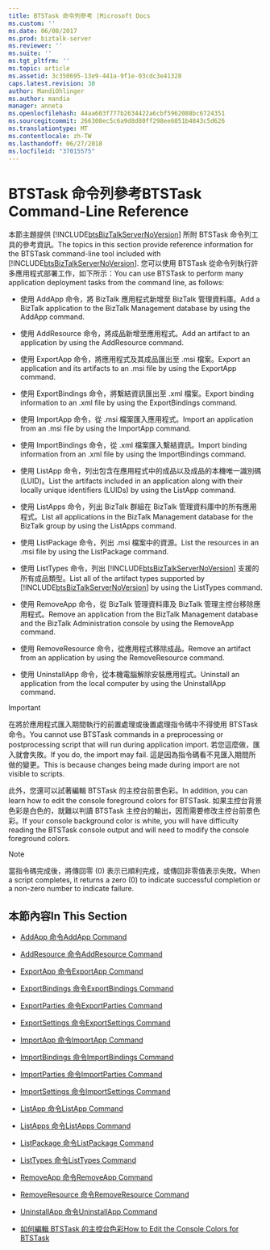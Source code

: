 ```yaml
---
title: BTSTask 命令列參考 |Microsoft Docs
ms.custom: ''
ms.date: 06/08/2017
ms.prod: biztalk-server
ms.reviewer: ''
ms.suite: ''
ms.tgt_pltfrm: ''
ms.topic: article
ms.assetid: 3c350695-13e9-441a-9f1e-03cdc3e41328
caps.latest.revision: 30
author: MandiOhlinger
ms.author: mandia
manager: anneta
ms.openlocfilehash: 44aa603f777b2634422a6cbf5962088bc6724351
ms.sourcegitcommit: 266308ec5c6a9d8d80ff298ee6051b4843c5d626
ms.translationtype: MT
ms.contentlocale: zh-TW
ms.lasthandoff: 06/27/2018
ms.locfileid: "37015575"
---
```

# <a name="btstask-command-line-reference"></a><span data-ttu-id="31f9e-102">BTSTask 命令列參考</span><span class="sxs-lookup"><span data-stu-id="31f9e-102">BTSTask Command-Line Reference</span></span>
<span data-ttu-id="31f9e-103">本節主題提供 [!INCLUDE[btsBizTalkServerNoVersion](../includes/btsbiztalkservernoversion-md.md)] 所附 BTSTask 命令列工具的參考資訊。</span><span class="sxs-lookup"><span data-stu-id="31f9e-103">The topics in this section provide reference information for the BTSTask command-line tool included with [!INCLUDE[btsBizTalkServerNoVersion](../includes/btsbiztalkservernoversion-md.md)].</span></span> <span data-ttu-id="31f9e-104">您可以使用 BTSTask 從命令列執行許多應用程式部署工作，如下所示：</span><span class="sxs-lookup"><span data-stu-id="31f9e-104">You can use BTSTask to perform many application deployment tasks from the command line, as follows:</span></span>  
  
- <span data-ttu-id="31f9e-105">使用 AddApp 命令，將 BizTalk 應用程式新增至 BizTalk 管理資料庫。</span><span class="sxs-lookup"><span data-stu-id="31f9e-105">Add a BizTalk application to the BizTalk Management database by using the AddApp command.</span></span>  
  
- <span data-ttu-id="31f9e-106">使用 AddResource 命令，將成品新增至應用程式。</span><span class="sxs-lookup"><span data-stu-id="31f9e-106">Add an artifact to an application by using the AddResource command.</span></span>  
  
- <span data-ttu-id="31f9e-107">使用 ExportApp 命令，將應用程式及其成品匯出至 .msi 檔案。</span><span class="sxs-lookup"><span data-stu-id="31f9e-107">Export an application and its artifacts to an .msi file by using the ExportApp command.</span></span>  
  
- <span data-ttu-id="31f9e-108">使用 ExportBindings 命令，將繫結資訊匯出至 .xml 檔案。</span><span class="sxs-lookup"><span data-stu-id="31f9e-108">Export binding information to an .xml file by using the ExportBindings command.</span></span>  
  
- <span data-ttu-id="31f9e-109">使用 ImportApp 命令，從 .msi 檔案匯入應用程式。</span><span class="sxs-lookup"><span data-stu-id="31f9e-109">Import an application from an .msi file by using the ImportApp command.</span></span>  
  
- <span data-ttu-id="31f9e-110">使用 ImportBindings 命令，從 .xml 檔案匯入繫結資訊。</span><span class="sxs-lookup"><span data-stu-id="31f9e-110">Import binding information from an .xml file by using the ImportBindings command.</span></span>  
  
- <span data-ttu-id="31f9e-111">使用 ListApp 命令，列出包含在應用程式中的成品以及成品的本機唯一識別碼 (LUID)。</span><span class="sxs-lookup"><span data-stu-id="31f9e-111">List the artifacts included in an application along with their locally unique identifiers (LUIDs) by using the ListApp command.</span></span>  
  
- <span data-ttu-id="31f9e-112">使用 ListApps 命令，列出 BizTalk 群組在 BizTalk 管理資料庫中的所有應用程式。</span><span class="sxs-lookup"><span data-stu-id="31f9e-112">List all applications in the BizTalk Management database for the BizTalk group by using the ListApps command.</span></span>  
  
- <span data-ttu-id="31f9e-113">使用 ListPackage 命令，列出 .msi 檔案中的資源。</span><span class="sxs-lookup"><span data-stu-id="31f9e-113">List the resources in an .msi file by using the ListPackage command.</span></span>  
  
- <span data-ttu-id="31f9e-114">使用 ListTypes 命令，列出 [!INCLUDE[btsBizTalkServerNoVersion](../includes/btsbiztalkservernoversion-md.md)] 支援的所有成品類型。</span><span class="sxs-lookup"><span data-stu-id="31f9e-114">List all of the artifact types supported by [!INCLUDE[btsBizTalkServerNoVersion](../includes/btsbiztalkservernoversion-md.md)] by using the ListTypes command.</span></span>  
  
- <span data-ttu-id="31f9e-115">使用 RemoveApp 命令，從 BizTalk 管理資料庫及 BizTalk 管理主控台移除應用程式。</span><span class="sxs-lookup"><span data-stu-id="31f9e-115">Remove an application from the BizTalk Management database and the BizTalk Administration console by using the RemoveApp command.</span></span>  
  
- <span data-ttu-id="31f9e-116">使用 RemoveResource 命令，從應用程式移除成品。</span><span class="sxs-lookup"><span data-stu-id="31f9e-116">Remove an artifact from an application by using the RemoveResource command.</span></span>  
  
- <span data-ttu-id="31f9e-117">使用 UninstallApp 命令，從本機電腦解除安裝應用程式。</span><span class="sxs-lookup"><span data-stu-id="31f9e-117">Uninstall an application from the local computer by using the UninstallApp command.</span></span>  
  
> [!IMPORTANT]
>  <span data-ttu-id="31f9e-118">在將於應用程式匯入期間執行的前置處理或後置處理指令碼中不得使用 BTSTask 命令。</span><span class="sxs-lookup"><span data-stu-id="31f9e-118">You cannot use BTSTask commands in a preprocessing or postprocessing script that will run during application import.</span></span> <span data-ttu-id="31f9e-119">若您這麼做，匯入就會失敗。</span><span class="sxs-lookup"><span data-stu-id="31f9e-119">If you do, the import may fail.</span></span> <span data-ttu-id="31f9e-120">這是因為指令碼看不見匯入期間所做的變更。</span><span class="sxs-lookup"><span data-stu-id="31f9e-120">This is because changes being made during import are not visible to scripts.</span></span>  
  
 <span data-ttu-id="31f9e-121">此外，您還可以試著編輯 BTSTask 的主控台前景色彩。</span><span class="sxs-lookup"><span data-stu-id="31f9e-121">In addition, you can learn how to edit the console foreground colors for BTSTask.</span></span> <span data-ttu-id="31f9e-122">如果主控台背景色彩是白色的，就難以判讀 BTSTask 主控台的輸出，因而需要修改主控台前景色彩。</span><span class="sxs-lookup"><span data-stu-id="31f9e-122">If your console background color is white, you will have difficulty reading the BTSTask console output and will need to modify the console foreground colors.</span></span>  
  
> [!NOTE]
>  <span data-ttu-id="31f9e-123">當指令碼完成後，將傳回零 (0) 表示已順利完成，或傳回非零值表示失敗。</span><span class="sxs-lookup"><span data-stu-id="31f9e-123">When a script completes, it returns a zero (0) to indicate successful completion or a non-zero number to indicate failure.</span></span>  
  
## <a name="in-this-section"></a><span data-ttu-id="31f9e-124">本節內容</span><span class="sxs-lookup"><span data-stu-id="31f9e-124">In This Section</span></span>  
  
-   [<span data-ttu-id="31f9e-125">AddApp 命令</span><span class="sxs-lookup"><span data-stu-id="31f9e-125">AddApp Command</span></span>](../core/addapp-command.md)  
  
-   [<span data-ttu-id="31f9e-126">AddResource 命令</span><span class="sxs-lookup"><span data-stu-id="31f9e-126">AddResource Command</span></span>](../core/addresource-command.md)  
  
-   [<span data-ttu-id="31f9e-127">ExportApp 命令</span><span class="sxs-lookup"><span data-stu-id="31f9e-127">ExportApp Command</span></span>](../core/exportapp-command.md)  
  
-   [<span data-ttu-id="31f9e-128">ExportBindings 命令</span><span class="sxs-lookup"><span data-stu-id="31f9e-128">ExportBindings Command</span></span>](../core/exportbindings-command.md)  

- [<span data-ttu-id="31f9e-129">ExportParties 命令</span><span class="sxs-lookup"><span data-stu-id="31f9e-129">ExportParties Command</span></span>](../core/exportparties-command.md)

- [<span data-ttu-id="31f9e-130">ExportSettings 命令</span><span class="sxs-lookup"><span data-stu-id="31f9e-130">ExportSettings Command</span></span>](../core/exportsettings-command.md)
  
-   [<span data-ttu-id="31f9e-131">ImportApp 命令</span><span class="sxs-lookup"><span data-stu-id="31f9e-131">ImportApp Command</span></span>](../core/importapp-command.md)  
  
-   [<span data-ttu-id="31f9e-132">ImportBindings 命令</span><span class="sxs-lookup"><span data-stu-id="31f9e-132">ImportBindings Command</span></span>](../core/importbindings-command.md)  

- [<span data-ttu-id="31f9e-133">ImportParties 命令</span><span class="sxs-lookup"><span data-stu-id="31f9e-133">ImportParties Command</span></span>](../core/importparties-command.md)

- [<span data-ttu-id="31f9e-134">ImportSettings 命令</span><span class="sxs-lookup"><span data-stu-id="31f9e-134">ImportSettings Command</span></span>](../core/importsettings-command.md)
  
-   [<span data-ttu-id="31f9e-135">ListApp 命令</span><span class="sxs-lookup"><span data-stu-id="31f9e-135">ListApp Command</span></span>](../core/listapp-command.md)  
  
-   [<span data-ttu-id="31f9e-136">ListApps 命令</span><span class="sxs-lookup"><span data-stu-id="31f9e-136">ListApps Command</span></span>](../core/listapps-command.md)  
  
-   [<span data-ttu-id="31f9e-137">ListPackage 命令</span><span class="sxs-lookup"><span data-stu-id="31f9e-137">ListPackage Command</span></span>](../core/listpackage-command.md)  
  
-   [<span data-ttu-id="31f9e-138">ListTypes 命令</span><span class="sxs-lookup"><span data-stu-id="31f9e-138">ListTypes Command</span></span>](../core/listtypes-command.md)  
  
-   [<span data-ttu-id="31f9e-139">RemoveApp 命令</span><span class="sxs-lookup"><span data-stu-id="31f9e-139">RemoveApp Command</span></span>](../core/removeapp-command.md)  
  
-   [<span data-ttu-id="31f9e-140">RemoveResource 命令</span><span class="sxs-lookup"><span data-stu-id="31f9e-140">RemoveResource Command</span></span>](../core/removeresource-command.md)  
  
-   [<span data-ttu-id="31f9e-141">UninstallApp 命令</span><span class="sxs-lookup"><span data-stu-id="31f9e-141">UninstallApp Command</span></span>](../core/uninstallapp-command.md)  
  
-   [<span data-ttu-id="31f9e-142">如何編輯 BTSTask 的主控台色彩</span><span class="sxs-lookup"><span data-stu-id="31f9e-142">How to Edit the Console Colors for BTSTask</span></span>](../core/how-to-edit-the-console-colors-for-btstask.md)